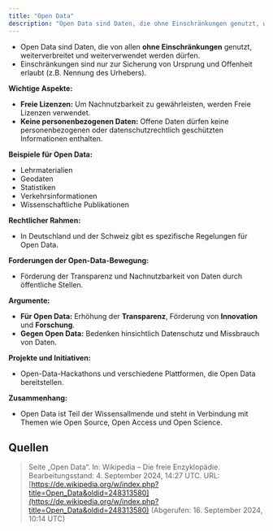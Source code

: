 ```yaml
---
title: "Open Data"
description: "Open Data sind Daten, die ohne Einschränkungen genutzt, weiterverbreitet und weiterverwendet werden dürfen. Sie fördern Transparenz und Innovation, unterliegen freien Lizenzen und finden Anwendung in Lehrmaterialien und Statistiken."
---
```


- Open Data sind Daten, die von allen **ohne Einschränkungen** genutzt, weiterverbreitet und weiterverwendet werden dürfen.
- Einschränkungen sind nur zur Sicherung von Ursprung und Offenheit erlaubt (z.B. Nennung des Urhebers).

**Wichtige Aspekte:**
- **Freie Lizenzen:** Um Nachnutzbarkeit zu gewährleisten, werden Freie Lizenzen verwendet.
- **Keine personenbezogenen Daten:** Offene Daten dürfen keine personenbezogenen oder datenschutzrechtlich geschützten Informationen enthalten.

**Beispiele für Open Data:**
- Lehrmaterialien
- Geodaten
- Statistiken
- Verkehrsinformationen
- Wissenschaftliche Publikationen

**Rechtlicher Rahmen:**
- In Deutschland und der Schweiz gibt es spezifische Regelungen für Open Data.

**Forderungen der Open-Data-Bewegung:**
- Förderung der Transparenz und Nachnutzbarkeit von Daten durch öffentliche Stellen.

**Argumente:**
- **Für Open Data:** Erhöhung der **Transparenz**, Förderung von **Innovation** und **Forschung**.
- **Gegen Open Data:** Bedenken hinsichtlich Datenschutz und Missbrauch von Daten.

**Projekte und Initiativen:**
- Open-Data-Hackathons und verschiedene Plattformen, die Open Data bereitstellen.

**Zusammenhang:**
- Open Data ist Teil der Wissensallmende und steht in Verbindung mit Themen wie Open Source, Open Access und Open Science.

## Quellen

> Seite „Open Data“. In: Wikipedia – Die freie Enzyklopädie. Bearbeitungsstand: 4. September 2024, 14:27 UTC. URL: [https://de.wikipedia.org/w/index.php?title=Open_Data&oldid=248313580](https://de.wikipedia.org/w/index.php?title=Open_Data&oldid=248313580) (Abgerufen: 16. September 2024, 10:14 UTC)